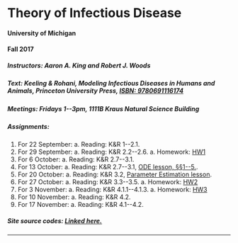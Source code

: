 # Theory of Infectious Disease

#### University of Michigan
#### Fall 2017

##### **Instructors:** Aaron A. King and Robert J. Woods

##### **Text:** Keeling & Rohani, *Modeling Infectious Diseases in Humans and Animals*, Princeton University Press, [ISBN:&nbsp;9780691116174](https://press.princeton.edu/titles/8459.html)

##### **Meetings:** Fridays 1--3pm, 1111B Kraus Natural Science Building

##### **Assignments:**

1. For 22 September:
	a. Reading: K&R 1--2.1.
1. For 29 September:
	a. Reading: K&R 2.2--2.6.
	a. Homework: [HW1](./hw1.pdf)
1. For 6 October:
	a. Reading: K&R 2.7--3.1.
1. For 13 October:
	a. Reading: K&R 2.7--3.1, [ODE lesson, &sect;&sect;1--5.](odes/ODEs_in_R.pdf).
1. For 20 October:
	a. Reading: K&R 3.2, [Parameter Estimation lesson](odes/Parameter_Estimation.pdf).
1. For 27 October:
	a. Reading: K&R 3.3--3.5.
	a. Homework: [HW2](./hw2.pdf)
1. For 3 November:
	a. Reading: K&R 4.1.1--4.1.3.
	a. Homework: [HW3](./hw3.pdf)
1. For 10 November:
	a. Reading: K&R 4.2.
1. For 17 November:
	a. Reading: K&R 4.1--4.2.

##### **Site source codes:** [Linked here.](https://github.com/kingaa/thid/)

----------------------------
